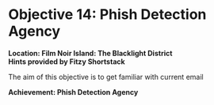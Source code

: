 # Objective 14: Phish Detection Agency
**Location: Film Noir Island: The Blacklight District**  
**Hints provided by Fitzy Shortstack**

The aim of this objective is to get familiar with current email

**Achievement: Phish Detection Agency**
<!--stackedit_data:
eyJoaXN0b3J5IjpbNTE1NTM4NjU1LC0yMDEwMTkyNjNdfQ==
-->